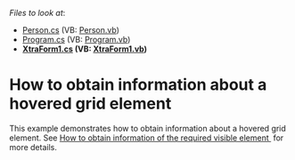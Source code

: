 <!-- default file list -->
*Files to look at*:

* [Person.cs](./CS/dxSample/Person.cs) (VB: [Person.vb](./VB/dxSample/Person.vb))
* [Program.cs](./CS/dxSample/Program.cs) (VB: [Program.vb](./VB/dxSample/Program.vb))
* **[XtraForm1.cs](./CS/dxSample/XtraForm1.cs) (VB: [XtraForm1.vb](./VB/dxSample/XtraForm1.vb))**
<!-- default file list end -->
# How to obtain information about a hovered grid element


This example demonstrates how to obtain information about a hovered grid element. See <a href="https://www.devexpress.com/Support/Center/p/T190982">How to obtain information of the required visible element </a> for more details.

<br/>


